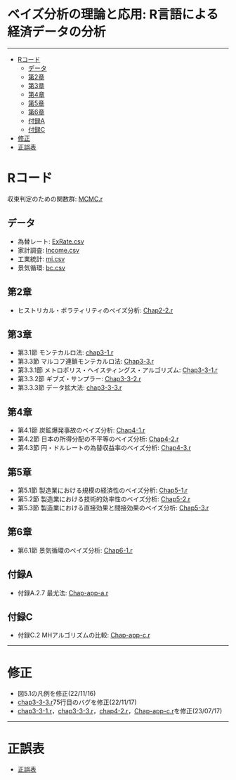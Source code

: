 # ベイズ分析の理論と応用: R言語による経済データの分析

---

- [Rコード](#Rコード)
	- [データ](#データ)
	- [第2章](#第2章)
	- [第3章](#第3章)
	- [第4章](#第4章)
	- [第5章](#第5章)
	- [第6章](#第6章)
	- [付録A](#付録A)
	- [付録C](#付録C)
- [修正](#修正)
- [正誤表](#正誤表)

# Rコード

収束判定のための関数群: [MCMC.r](MCMC.r)

## データ
+ 為替レート: [ExRate.csv](Data/ExRate.csv)
+ 家計調査: [Income.csv](Data/Income.csv)
+ 工業統計: [mi.csv](Data/mi.csv)
+ 景気循環: [bc.csv](Data/bc.csv)

## 第2章
+ ヒストリカル・ボラティリティのべイズ分析: [Chap2-2.r](Chap2/Chap2-2.r)

## 第3章
+ 第3.1節 モンテカルロ法: [chap3-1.r](Chap3/Chap3-1.r)
+ 第3.3節 マルコフ連鎖モンテカルロ法: [Chap3-3.r](Chap3/Chap3-3.r)
+ 第3.3.1節 メトロポリス・ヘイスティングス・アルゴリズム: [Chap3-3-1.r](Chap3/Chap3-3-1.r)
+ 第3.3.2節 ギブズ・サンプラー: [Chap3-3-2.r](Chap3/Chap3-3-2.r)
+ 第3.3.3節 データ拡大法: [chap3-3-3.r](Chap3/Chap3-3-3.r)

## 第4章
+ 第4.1節 炭鉱爆発事故のベイズ分析: [Chap4-1.r](Chap4/Chap4-1.r)
+ 第4.2節 日本の所得分配の不平等のベイズ分析: [Chap4-2.r](Chap4/Chap4-2.r)
+ 第4.3節 円・ドルレートの為替収益率のベイズ分析: [Chap4-3.r](Chap4/Chap4-3.r)

## 第5章
+ 第5.1節 製造業における規模の経済性のベイズ分析: [Chap5-1.r](Chap5/Chap5-1.r)
+ 第5.2節 製造業における技術的効率性のベイズ分析: [Chap5-2.r](Chap5/Chap5-2.r)
+ 第5.3節 製造業における直接効果と間接効果のベイズ分析: [Chap5-3.r](Chap5/Chap5-3.r)

## 第6章
+ 第6.1節 景気循環のベイズ分析: [Chap6-1.r](Chap6/Chap6-1.r)

## 付録A
+ 付録A.2.7 最尤法:  [Chap-app-a.r](ChapAppendix/Chap-app-a.r)

## 付録C
+ 付録C.2 MHアルゴリズムの比較: [Chap-app-c.r](ChapAppendix/Chap-app-c.r)

---

# 修正
+ 図5.1の凡例を修正(22/11/16)
+ [chap3-3-3.r](Chap3/Chap3-3-3.r)75行目のバグを修正(22/11/17)
+ [chap3-3-1.r](Chap3/Chap3-3-1.r)，[chap3-3-3.r](Chap3/Chap3-3-3.r)，[chap4-2.r](Chap4/Chap4-2.r)，[Chap-app-c.r](ChapAppendix/Chap-app-c.r)を修正(23/07/17)
---
# 正誤表
+ [正誤表](https://kzhkkkm.github.io/bayes.html)
